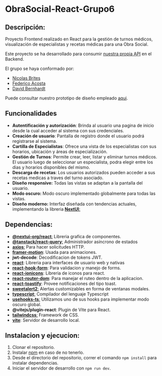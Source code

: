 # ObraSocial-React-Grupo6

## Descripción:

Proyecto Frontend realizado en React para la gestión de turnos médicos, visualización de especialistas y recetas médicas para una Obra Social.

Este proyecto se ha desarrollado para consumir [nuestra propia API](https://github.com/NicoBrites/ObraSocial-Quarkus-Grupo6) en el Backend.

El grupo se haya conformado por:
- [Nicolas Brites](https://github.com/NicoBrites)
- [Federico Acosta](https://github.com/fede-acos)
- [David Bernhardt](https://github.com/DavidBernhardt)

Puede consultar nuestro prototipo de diseño empleado [aqui]().
## Funcionalidades

- **Autentificación y  autorización**: Brinda al usuario una pagina de inicio desde la cual acceder al sistema con sus credenciales.
- **Creación de usuario**: Pantalla de registro donde el usuario podrá registrarse al sistema.
- **Cartilla de Especialistas**: Ofrece una vista de los especialistas con sus horarios, ubicación y áreas de especialización.
- **Gestión de Turnos**: Permite crear, leer, listar y eliminar turnos médicos. El usuario luego de seleccionar un especialista, podra elegir entre los dias y horarios disponibles del mismo.
- **Descarga de recetas**: Los usuarios autorizados pueden acceder a sus recetas medicas a traves del turno asociado.
- **Diseño responsive:** Todas las vistas se adaptan a la pantalla del usuario.
- **Modo oscuro:** Modo oscuro implementado globalmente para todas las vistas.
- **Diseño moderno:** Interfaz diseñada con tendencias actuales, implementando la libreria [**NextUI**:](https://nextui.org/)

## Dependencias:

- [**@nextui-org/react**:](https://nextui.org/) Libreria grafica de componentes.
- [**@tanstack/react-query**:](https://axios-http.com/es/docs/intro) Administrador asíncrono de estados
- [**axios**:](https://axios-http.com/es/docs/intro) Para hacer solicitudes HTTP.
- [**framer-motion**](https://www.framer.com/motion/): Usada para animaciones.
- **jwt-decode**: Decodificacion de tokens JWT.
- [**react**]([React](https://es.react.dev/)): Libreria para interfaces de usuario web y nativas
- [**react-hook-form**](https://www.react-hook-form.com/): Para validacion y manejo de forms.
- [**react-ionicons**](https://ionic.io/ionicons): Libreria de iconos para react.
- [**react-router-dom**](https://reactrouter.com/en/main): Para manejar el ruteo dentro de la aplicacion.
- [**react-toastify**](https://apvarun.github.io/toastify-js/): Provee notificaciones del tipo toast.
- [**sweetalert2**:](https://sweetalert2.github.io/) Alertas customizables en forma de ventanas modales.
- [**typescript**:](https://www.typescriptlang.org/) Compilador del lenguaje Typescript
- [**usehooks-ts**:](https://usehooks-ts.com/) Utilizamos uno de sus hooks para implementar modo oscuro global.
- **@vitejs/plugin-react**: Plugin de Vite para React.
- [**tailwindcss**:](https://tailwindcss.com/) Framework de CSS.
- [**vite**](https://vitejs.dev/): Servidor de desarrollo local.

## Instalacion y ejecucion:

1. Clonar el repositorio.
2. Instalar [npm](https://docs.npmjs.com/downloading-and-installing-node-js-and-npm) en caso de no tenerlo.
3. Desde el directorio del repositorio, correr el comando `npm install` para instalar dependencias.
4. Iniciar el servidor de desarrollo con `npm run dev`.